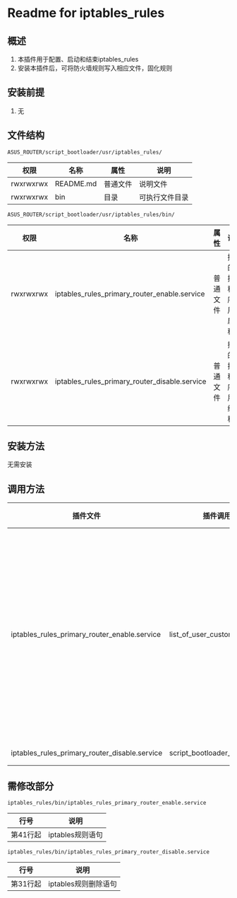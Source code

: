# Readme for iptables_rules

## 概述

1. 本插件用于配置、启动和结束iptables_rules
2. 安装本插件后，可将防火墙规则写入相应文件，固化规则

## 安装前提

1. 无

## 文件结构

`ASUS_ROUTER/script_bootloader/usr/iptables_rules/`

| 权限      | 名称      | 属性     | 说明           |
| --------- | --------- | -------- | -------------- |
| rwxrwxrwx | README.md | 普通文件 | 说明文件       |
| rwxrwxrwx | bin       | 目录     | 可执行文件目录 |

`ASUS_ROUTER/script_bootloader/usr/iptables_rules/bin/`

| 权限      | 名称                                          | 属性     | 说明                           |
| --------- | --------------------------------------------- | -------- | ------------------------------ |
| rwxrwxrwx | iptables_rules_primary_router_enable.service  | 普通文件 | 插件的可执行程序，用于启动程序 |
| rwxrwxrwx | iptables_rules_primary_router_disable.service | 普通文件 | 插件的可执行程序，用于结束程序 |

## 安装方法

无需安装

## 调用方法

| 插件文件                          | 插件调用者                   | 调用位置  |
| --------------------------------- | ---------------------------- | --------- |
| iptables_rules_primary_router_enable.service  | list_of_user_custom_scripts | 第55行（安装后需手动配置开机加载。启用：删除行首`#`；禁用：恢复行首`#`）|
| iptables_rules_primary_router_disable.service | script_bootloader_usb_umount | 自动调用 |

## 需修改部分

`iptables_rules/bin/iptables_rules_primary_router_enable.service`

| 行号 | 说明             |
| ---- | ---------------- |
| 第41行起 | iptables规则语句 |

`iptables_rules/bin/iptables_rules_primary_router_disable.service`

| 行号 | 说明                 |
| ---- | -------------------- |
| 第31行起 | iptables规则删除语句 |